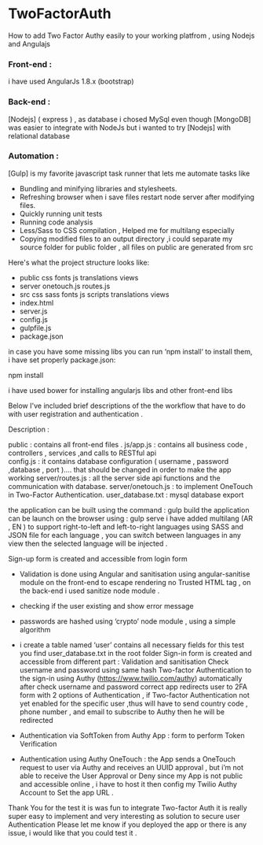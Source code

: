 # TwoFactorAuth
How to add Two Factor Authy easily to your working platfrom , using Nodejs and Angulajs

### Front-end :
i have used AngularJs 1.8.x (bootstrap) 
### Back-end : 
[Nodejs] ( express ) , as  database i chosed MySql even though [MongoDB] was easier to integrate with NodeJs but i wanted to try [Nodejs] with relational database 
### Automation :
[Gulp] is my favorite javascript task runner that lets me automate tasks like 

* Bundling and minifying libraries and stylesheets.
* Refreshing browser when i save files restart node server after modifying files.
* Quickly running unit tests 
* Running code analysis
* Less/Sass to CSS compilation , Helped me for multilang especially
* Copying modified files to an output directory ,i could separate my source folder for public folder , all files on public are  generated from src
 


Here's what the project structure looks like: 
* public
   css
   fonts
   js
   translations
   views
* server
   onetouch.js
   routes.js
* src
   css
   sass
   fonts
   js
   scripts
   translations
   views
* index.html
* server.js
* config.js
* gulpfile.js
* package.json






in case  you have some missing libs you can run ‘npm install‘ to install them, i have set properly package.json:


npm install 


i have used bower for installing angularjs libs and other front-end libs 


Below I've included brief descriptions of the the workflow that have to do with user registration and authentication .




Description :


public :  contains all front-end files .
js/app.js : contains all business code , controllers , services ,and calls to RESTful api  
config.js : it contains database configuration ( username , password ,database , port )…. that should be changed in order to make the app working 
server/routes.js : all the server side api functions and the communication with database.
server/onetouch.js : to implement OneTouch in Two-Factor Authentication.
user_database.txt : mysql database export 






the application can be built using the command :
gulp build
the application can be launch on the browser using :
gulp serve
i have added multilang  (AR , EN ) to support right-to-left and left-to-right languages using SASS and JSON file for each language , you can switch between languages in any view then the selected language will be injected .


Sign-up form is created and accessible from login form  
- Validation is done using Angular  and sanitisation using angular-sanitise module on the front-end to escape rendering no Trusted HTML tag , on the back-end i used sanitize node module .
- checking if the user existing and show error message
- passwords are hashed using ‘crypto’ node module , using a simple algorithm 
- i create a table named ‘user’  contains all necessary fields for this test you find  user_database.txt  in the root folder 
Sign-in form is created and accessible from different part :
Validation and sanitisation 
Check username and password using same hash 
Two-factor Authentication to the sign-in using Authy (https://www.twilio.com/authy)
 automatically after check username and password correct app redirects user to  2FA form 
with 2 options of Authentication , if Two-factor Authentication not yet enabled for the specific user ,thus will have to send country code , phone number , and email to subscribe to Authy then he will be redirected
- Authentication via SoftToken from Authy App :  form to perform Token Verification  


- Authentication using Authy OneTouch : the App sends a OneTouch request to user via Authy and receives an UUID approval  , but i’m not able to receive the User Approval or Deny since  my App is not public and accessible online , i have to host it then config my Twilio Authy Account to Set the app URL  .


Thank You for the test it is was fun to integrate Two-factor Auth it is really super easy to implement and very interesting as solution to secure user Authentication 
Please let me know if you deployed the app or there is any issue, i would like that you could test it .









